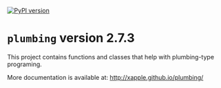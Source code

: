 [![PyPI version](https://badge.fury.io/py/plumbing.svg)](https://badge.fury.io/py/plumbing)

# `plumbing` version 2.7.3

This project contains functions and classes that help with plumbing-type programing.

More documentation is available at:
<http://xapple.github.io/plumbing/>